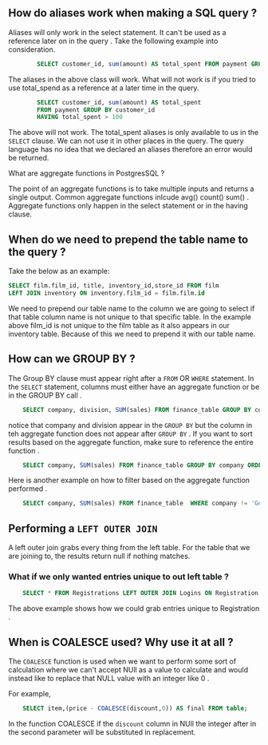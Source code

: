 ## How do aliases work when making a SQL query ?

Aliases will only work in the select statement. It can't be used as a reference later on in the query . Take the following example into consideration. 

```sql 
        SELECT customer_id, sum(amount) AS total_spent FROM payment GROUP BY customer_id
```
The aliases in the above class will work. What will not work is if you tried to use total_spend as a reference at a later time in the query. 

```sql
        SELECT customer_id, sum(amount) AS total_spent
        FROM payment GROUP BY customer_id
        HAVING total_spent > 100
```

The above will not work. The total_spent aliases is only available to us in the `SELECT` clause. We can not use it in other places in the query. The query language has no idea that we declared an aliases therefore an error would be returned. 

What are aggregate functions in PostgresSQL ? 

The point of an aggregate functions is to take multiple inputs and returns a single output. 
Common aggregate functions inlcude avg() count() sum() . 
Aggregate functions only happen in the select statement or in the having clause. 

## When do we need to prepend the table name to the query ?
Take the below as an example:

```sql
SELECT film.film_id, title, inventory_id,store_id FROM film
LEFT JOIN inventory ON inventory.film_id = film.film.id
```
We need to prepend our table name to the column we are going to select if that table column name is not unique to that specific table. In the example above film_id is not unique to the film table as it also appears in our inventory table. Because of this we need to prepend it with our table name.  


## How can we GROUP BY ?

The Group BY clause must appear right after a `FROM` OR `WHERE` statement. 
In the `SELECT` statement, columns must either have an aggregate function or be in the GROUP BY call . 

```sql
    SELECT company, division, SUM(sales) FROM finance_table GROUP BY company, division
```
notice that company and division appear in the `GROUP BY` but the column in teh aggregate function does not appear after `GROUP BY` . If you want to sort results based on the aggregate function, make sure to reference the entire function . 

```sql
    SELECT company, SUM(sales) FROM finance_table GROUP BY company ORDER BY SUM(sales) LIMIT 5
```
Here is another example on how to filter based on the aggregate function performed . 
```sql
    SELECT company, SUM(sales) FROM finance_table  WHERE company != 'Google' GROUP BY company HAVING SUM(sales) > 100
```
## Performing a `LEFT OUTER JOIN`

A left outer join grabs every thing from the left table. For the table that we are joining to, the results return null if nothing matches. 

### What if we only wanted entries unique to out left table ?
```sql
    SELECT * FROM Registrations LEFT OUTER JOIN Logins ON Registration.name = Logins.name WHERE Logins.log_id IS null
```
The above example shows how we could grab entries unique to Registration . 

## When is COALESCE used? Why use it at all ?

The `COALESCE` function is used when we want to perform some sort of calculation where we can't accept NUll as a value to calculate and would instead like to replace that NULL value with an integer like 0 . 

For example,
```sql
    SELECT item,(price - COALESCE(discount,0)) AS final FROM table;
```

In the function COALESCE if the `discount` column in NUll the integer after in the second parameter will be substituted in replacement.